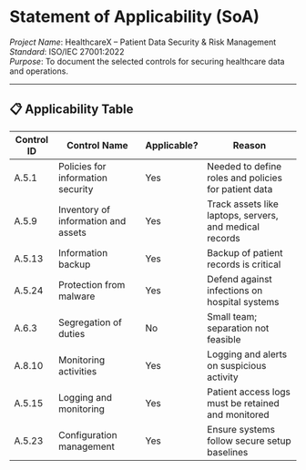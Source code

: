 # Statement of Applicability (SoA)  
*Project Name*: HealthcareX – Patient Data Security & Risk Management  
*Standard*: ISO/IEC 27001:2022  
*Purpose*: To document the selected controls for securing healthcare data and operations.

---

## 📋 Applicability Table

| Control ID | Control Name                               | Applicable? | Reason                                                  |
|------------|--------------------------------------------|-------------|---------------------------------------------------------|
| A.5.1      | Policies for information security          | Yes         | Needed to define roles and policies for patient data    |
| A.5.9      | Inventory of information and assets        | Yes         | Track assets like laptops, servers, and medical records |
| A.5.13     | Information backup                         | Yes         | Backup of patient records is critical                   |
| A.5.24     | Protection from malware                    | Yes         | Defend against infections on hospital systems           |
| A.6.3      | Segregation of duties                      | No          | Small team; separation not feasible                     |
| A.8.10     | Monitoring activities                      | Yes         | Logging and alerts on suspicious activity               |
| A.5.15     | Logging and monitoring                     | Yes         | Patient access logs must be retained and monitored      |
| A.5.23     | Configuration management                   | Yes         | Ensure systems follow secure setup baselines            |